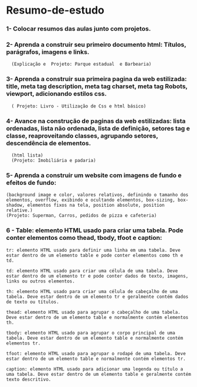  # Resumo-de-estudo

### 1- Colocar resumos das aulas junto com projetos. 

### 2-  Aprenda a construir seu primeiro documento html: Títulos, parágrafos, imagens e links. 
      (Explicação e  Projeto: Parque estadual  e Barbearia)

### 3- Aprenda a construir sua primeira  pagina da web estilizada:  title, meta tag description, meta tag charset, meta tag Robots, viewport, adicionando estilos css.
      ( Projeto: Livro - Utilização de Css e html básico)

### 4-  Avance  na construção de paginas da web estilizadas: lista ordenadas, lista não ordenada, lista de definição, setores tag e classe, reaproveitando classes, agrupando setores, descendência de elementos.
      (html lista)
      (Projeto: Imobiliária e padaria)

### 5-  Aprenda a construir um website com imagens de fundo e efeitos de fundo: 
    (background image e color, valores relativos, definindo o tamanho dos elementos, overflow, exibindo e ocultando elementos, box-sizing, box-shadow, elementos fixos na tela, position absolute, position relative.)
    (Projeto: Superman, Carros, pedidos de pizza e cafeteria)

### 6 - Table: elemento HTML usado para criar uma tabela. Pode conter elementos como thead, tbody, tfoot e caption:
    tr: elemento HTML usado para definir uma linha em uma tabela. Deve estar dentro de um elemento table e pode conter elementos como th e td.

    td: elemento HTML usado para criar uma célula de uma tabela. Deve estar dentro de um elemento tr e pode conter dados de texto, imagens, links ou outros elementos.

    th: elemento HTML usado para criar uma célula de cabeçalho de uma tabela. Deve estar dentro de um elemento tr e geralmente contém dados de texto ou títulos.

    thead: elemento HTML usado para agrupar o cabeçalho de uma tabela. Deve estar dentro de um elemento table e normalmente contém elementos th.

    tbody: elemento HTML usado para agrupar o corpo principal de uma tabela. Deve estar dentro de um elemento table e normalmente contém elementos tr.

    tfoot: elemento HTML usado para agrupar o rodapé de uma tabela. Deve estar dentro de um elemento table e normalmente contém elementos tr.

    caption: elemento HTML usado para adicionar uma legenda ou título a uma tabela. Deve estar dentro de um elemento table e geralmente contém texto descritivo.

